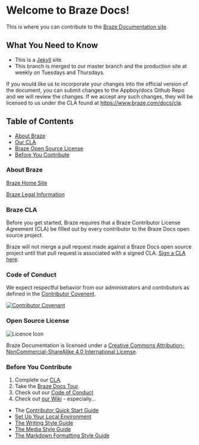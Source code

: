# Welcome to Braze Docs!

This is where you can contribute to the [Braze Documentation site](http://www.braze.com/docs).

## What You Need to Know

- This is a [Jekyll](https://github.com/Appboy/braze-docs/wiki/Jekyll-Overview) site.
- This branch is merged to our master branch and the production site at weekly on Tuesdays and Thursdays.

If you would like us to incorporate your changes into the official version of the document, you can submit changes to the Appboy/docs Github Repo and we will review the changes.  If we accept any such changes, they will be licensed to us under the CLA found at https://www.braze.com/docs/cla.

## Table of Contents
- [About Braze](#about-braze)
- [Our CLA](#braze-cla)
- [Braze Open Source License](#open-source-license)
- [Before You Contribute](#before-you-contribute)

### About Braze
[Braze Home Site](https://www.braze.com/)

[Braze Legal Information](https://www.braze.com/legal)

### Braze CLA
Before you get started, Braze requires that a Braze Contributor License Agreement (CLA) be filled out by every contributor to the Braze Docs open source project.

Braze will not merge a pull request made against a Braze Docs open source project until that pull request is associated with a signed CLA. [Sign a CLA here](https://www.braze.com/docs/cla).

### Code of Conduct

We expect respectful behavior from our administrators and contributors as defined in the [Contributor Covenent](https://github.com/Appboy/braze-docs/blob/develop/CODE_OF_CONDUCT.md). 

[![Contributor Covenant](https://img.shields.io/badge/Contributor%20Covenant-v1.4%20adopted-ff69b4.svg)](code-of-conduct.md)

### Open Source License

![Licence Icon](https://i.creativecommons.org/l/by-nc-sa/4.0/88x31.png)

Braze Documentation is licensed under a [Creative Commons Attribution-NonCommercial-ShareAlike 4.0 International License](https://creativecommons.org/licenses/by-nc-sa/4.0/).

### Before You Contribute
1. Complete our [CLA](https://www.braze.com/docs/cla).
2. Take the [Braze Docs Tour](https://www.braze.com/docs/tour).
3. Check out our [Code of Conduct](https://github.com/Appboy/braze-docs/blob/develop/CODE_OF_CONDUCT.md)
4. Check out [our Wiki](https://github.com/Appboy/braze-docs/wiki) - especially…
  - The [Contributor Quick Start Guide](https://github.com/Appboy/braze-docs/wiki/Contributor-Quick-Start-Guide)
  - [Set Up Your Local Environment](https://github.com/Appboy/braze-docs/wiki/Set-Up-Your-Local-Environment)
  - [The Writing Style Guide](https://docs.google.com/document/d/e/2PACX-1vTtzHpcihaXTTYD85LoKIvYBvpCQFLr8n0BDKRDRAMEz_DnZdHJJINKL24r4JXkRUui24pl_DVxbu2T/pub)
  - [The Media Style Guide](https://docs.google.com/document/d/e/2PACX-1vTtzHpcihaXTTYD85LoKIvYBvpCQFLr8n0BDKRDRAMEz_DnZdHJJINKL24r4JXkRUui24pl_DVxbu2T/pub#h.wstt3flbts5k)
  - [The Markdown Formatting Style Guide](https://github.com/Appboy/braze-docs/wiki/Special-Formatting)
